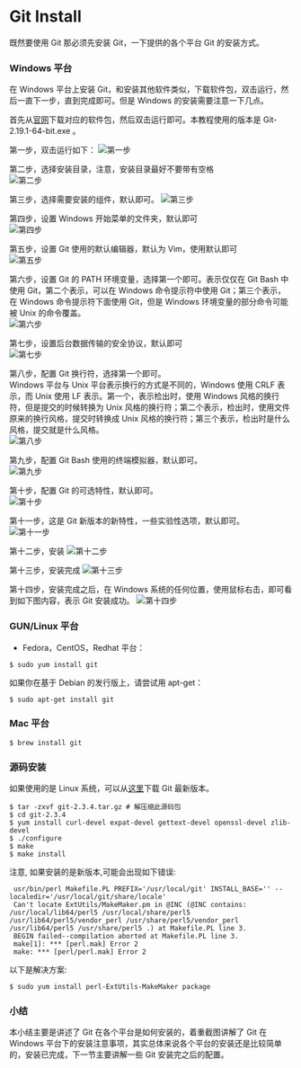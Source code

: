 # Git Install

既然要使用 Git 那必须先安装 Git，一下提供的各个平台 Git 的安装方式。

### Windows 平台

在 Windows 平台上安装 Git，和安装其他软件类似，下载软件包，双击运行，然后一直下一步，直到完成即可。但是 Windows 的安装需要注意一下几点。  

首先从[官网](https://git-scm.com)下载对应的软件包，然后双击运行即可。本教程使用的版本是 Git-2.19.1-64-bit.exe 。

第一步，双击运行如下：
![第一步](./images/win-install/1.png)  

第二步，选择安装目录，注意，安装目录最好不要带有空格  
![第二步](./images/win-install/2.png)  

第三步，选择需要安装的组件，默认即可。
![第三步](./images/win-install/3.png)  

第四步，设置 Windows 开始菜单的文件夹，默认即可  
![第四步](./images/win-install/4.png)  

第五步，设置 Git 使用的默认编辑器，默认为 Vim，使用默认即可  
![第五步](./images/win-install/5.png)  

第六步，设置 Git 的 PATH 环境变量，选择第一个即可。表示仅仅在 Git Bash 中使用 Git，第二个表示，可以在 Windows 命令提示符中使用 Git；第三个表示，在 Windows 命令提示符下面使用 Git，但是 Windows 环境变量的部分命令可能被 Unix 的命令覆盖。  
![第六步](./images/win-install/6.png)  

第七步，设置后台数据传输的安全协议，默认即可  
![第七步](./images/win-install/7.png)  

第八步，配置 Git 换行符，选择第一个即可。  
Windows 平台与 Unix 平台表示换行的方式是不同的，Windows 使用 CRLF 表示，而 Unix 使用 LF 表示。第一个，表示检出时，使用 Windows 风格的换行符，但是提交的时候转换为 Unix 风格的换行符；第二个表示，检出时，使用文件原来的换行风格，提交时转换成 Unix 风格的换行符；第三个表示，检出时是什么风格，提交就是什么风格。  
![第八步](./images/win-install/8.png)  

第九步，配置 Git Bash 使用的终端模拟器，默认即可。  
![第九步](./images/win-install/9.png)  

第十步，配置 Git 的可选特性，默认即可。  
![第十步](./images/win-install/10.png)  

第十一步，这是 Git 新版本的新特性，一些实验性选项，默认即可。  
![第十一步](./images/win-install/11.png)  

第十二步，安装
![第十二步](./images/win-install/12.png)  

第十三步，安装完成
![第十三步](./images/win-install/13.png)  

第十四步，安装完成之后，在 Windows 系统的任何位置，使用鼠标右击，即可看到如下图内容，表示 Git 安装成功。
![第十四步](./images/win-install/14.png)  

### GUN/Linux 平台

* Fedora，CentOS，Redhat 平台：  

```shell
$ sudo yum install git
```

如果你在基于 Debian 的发行版上，请尝试用 apt-get：

```shell
$ sudo apt-get install git
```

### Mac 平台

```shell
$ brew install git
```

### 源码安装

如果使用的是 Linux 系统，可以从[这里](https://www.kernel.org/pub/software/scm/git/)下载 Git 最新版本。

```shell
$ tar -zxvf git-2.3.4.tar.gz # 解压缩此源码包
$ cd git-2.3.4
$ yum install curl-devel expat-devel gettext-devel openssl-devel zlib-devel
$ ./configure
$ make
$ make install
```

注意, 如果安装的是新版本,可能会出现如下错误:

```shell
 usr/bin/perl Makefile.PL PREFIX='/usr/local/git' INSTALL_BASE='' --localedir='/usr/local/git/share/locale'
 Can't locate ExtUtils/MakeMaker.pm in @INC (@INC contains: /usr/local/lib64/perl5 /usr/local/share/perl5 /usr/lib64/perl5/vendor_perl /usr/share/perl5/vendor_perl /usr/lib64/perl5 /usr/share/perl5 .) at Makefile.PL line 3.
 BEGIN failed--compilation aborted at Makefile.PL line 3.
 make[1]: *** [perl.mak] Error 2
 make: *** [perl/perl.mak] Error 2
 ```

以下是解决方案:

```shell
$ sudo yum install perl-ExtUtils-MakeMaker package
```

### 小结

本小结主要是讲述了 Git 在各个平台是如何安装的，着重截图讲解了 Git 在 Windows 平台下的安装注意事项，其实总体来说各个平台的安装还是比较简单的，安装已完成，下一节主要讲解一些 Git 安装完之后的配置。
